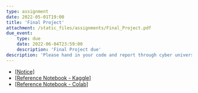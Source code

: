 ```yaml
---
type: assignment
date: 2022-05-01T19:00
title: 'Final Project'
attachment: /static_files/assignments/Final_Project.pdf
due_event: 
    type: due
    date: 2022-06-04T23:59:00
    description: 'Final Project due'
description: 'Please hand in your code and report through cyber university. Notice that the due day for code and dataset is 6/4 and report is 6/11'
---
```

- [[Notice]](/nsysu-math608/static_files/presentations/Final_notice.pdf)
- [[Reference Notebook - Kaggle]](/nsysu-math608/static_files/presentations/final-sample-notebook.ipynb)
- [[Reference Notebook - Colab]](/nsysu-math608/static_files/presentations/final-sample-notebook_colab.ipynb)
